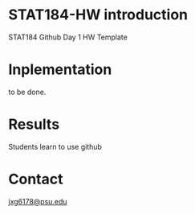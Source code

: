# STAT184-HW introduction

 STAT184 Github Day 1 HW Template

# Inplementation
 to be done.
# Results
Students learn to use github
# Contact
jxg6178@psu.edu
